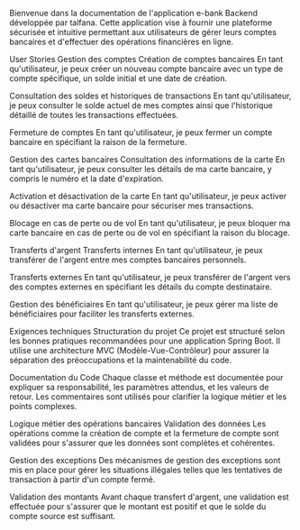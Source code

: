 Bienvenue dans la documentation de l'application e-bank Backend développée par talfana. Cette application vise à fournir une plateforme sécurisée et intuitive permettant aux utilisateurs de gérer leurs comptes bancaires et d'effectuer des opérations financières en ligne.

User Stories
Gestion des comptes
Création de comptes bancaires
En tant qu'utilisateur, je peux créer un nouveau compte bancaire avec un type de compte spécifique, un solde initial et une date de création.

Consultation des soldes et historiques de transactions
En tant qu'utilisateur, je peux consulter le solde actuel de mes comptes ainsi que l'historique détaillé de toutes les transactions effectuées.

Fermeture de comptes
En tant qu'utilisateur, je peux fermer un compte bancaire en spécifiant la raison de la fermeture.

Gestion des cartes bancaires
Consultation des informations de la carte
En tant qu'utilisateur, je peux consulter les détails de ma carte bancaire, y compris le numéro et la date d'expiration.

Activation et désactivation de la carte
En tant qu'utilisateur, je peux activer ou désactiver ma carte bancaire pour sécuriser mes transactions.

Blocage en cas de perte ou de vol
En tant qu'utilisateur, je peux bloquer ma carte bancaire en cas de perte ou de vol en spécifiant la raison du blocage.

Transferts d'argent
Transferts internes
En tant qu'utilisateur, je peux transférer de l'argent entre mes comptes bancaires personnels.

Transferts externes
En tant qu'utilisateur, je peux transférer de l'argent vers des comptes externes en spécifiant les détails du compte destinataire.

Gestion des bénéficiaires
En tant qu'utilisateur, je peux gérer ma liste de bénéficiaires pour faciliter les transferts externes.

Exigences techniques
Structuration du projet
Ce projet est structuré selon les bonnes pratiques recommandées pour une application Spring Boot. Il utilise une architecture MVC (Modèle-Vue-Contrôleur) pour assurer la séparation des préoccupations et la maintenabilité du code.

Documentation du Code
Chaque classe et méthode est documentée pour expliquer sa responsabilité, les paramètres attendus, et les valeurs de retour. Les commentaires sont utilisés pour clarifier la logique métier et les points complexes.

Logique métier des opérations bancaires
Validation des données
Les opérations comme la création de compte et la fermeture de compte sont validées pour s'assurer que les données sont complètes et cohérentes.

Gestion des exceptions
Des mécanismes de gestion des exceptions sont mis en place pour gérer les situations illégales telles que les tentatives de transaction à partir d'un compte fermé.

Validation des montants
Avant chaque transfert d'argent, une validation est effectuée pour s'assurer que le montant est positif et que le solde du compte source est suffisant.
